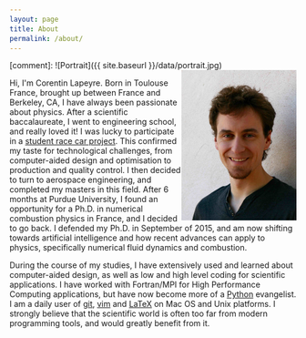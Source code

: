 ```yaml
---
layout: page
title: About
permalink: /about/
---
```


[comment]: ![Portrait]({{ site.baseurl }}/data/portrait.jpg)
<img src="/data/portrait.jpg" width="40%" align="right">

Hi, I'm Corentin Lapeyre. Born in Toulouse France, brought up between
France and Berkeley, CA, I have always been passionate about physics.
After a scientific baccalaureate, I went to engineering school, and really
loved it! I was lucky to participate in a [student race car
project](http://www.epsa-team.com/les-vehicules/symbioz). This confirmed
my taste for technological challenges, from computer-aided design and
optimisation to production and quality control.  I then decided to turn to
aerospace engineering, and completed my masters in this field. After
6 months at Purdue University, I found an opportunity for a Ph.D. in
numerical combustion physics in France, and I decided to go back.
I defended my Ph.D. in September of 2015, and am now shifting towards
artificial intelligence and how recent advances can apply to physics,
specifically numerical fluid dynamics and combustion.

During the course of my studies, I have extensively used and learned about
computer-aided design, as well as low and high level coding for scientific
applications.  I have worked with Fortran/MPI for High Performance
Computing applications, but have now become more of
a [Python](https://www.python.org/) evangelist. I am a daily user of
[git](https://git-scm.com/), [vim](http://www.vim.org/) and
[LaTeX](https://tug.org/mactex/) on Mac OS and Unix platforms.  I strongly
believe that the scientific world is often too far from modern programming
tools, and would greatly benefit from it.
